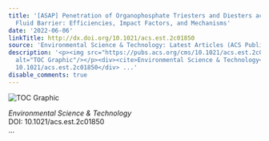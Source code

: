 ```yaml
---
title: '[ASAP] Penetration of Organophosphate Triesters and Diesters across the Blood–Cerebrospinal
  Fluid Barrier: Efficiencies, Impact Factors, and Mechanisms'
date: '2022-06-06'
linkTitle: http://dx.doi.org/10.1021/acs.est.2c01850
source: 'Environmental Science & Technology: Latest Articles (ACS Publications)'
description: '<p><img src="https://pubs.acs.org/cms/10.1021/acs.est.2c01850/asset/images/medium/es2c01850_0005.gif"
  alt="TOC Graphic"/></p><div><cite>Environmental Science & Technology</cite></div><div>DOI:
  10.1021/acs.est.2c01850</div> ...'
disable_comments: true
---
```

<p><img src="https://pubs.acs.org/cms/10.1021/acs.est.2c01850/asset/images/medium/es2c01850_0005.gif" alt="TOC Graphic"/></p><div><cite>Environmental Science & Technology</cite></div><div>DOI: 10.1021/acs.est.2c01850</div> ...